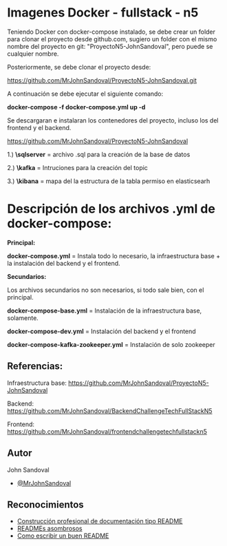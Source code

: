 
# Imagenes Docker - fullstack - n5

Teniendo Docker con docker-compose instalado, se debe crear un folder para clonar el proyecto desde github.com, sugiero un folder con el mismo nombre del proyecto en git: "ProyectoN5-JohnSandoval", pero puede se cualquier nombre.

Posteriormente, se debe clonar el proyecto desde: 

https://github.com/MrJohnSandoval/ProyectoN5-JohnSandoval.git

A continuación se debe ejecutar el siguiente comando:

**docker-compose -f docker-compose.yml up -d**

Se descargaran e instalaran los contenedores del proyecto, incluso los del frontend y el backend.

https://github.com/MrJohnSandoval/ProyectoN5-JohnSandoval

1.) **\sqlserver** = archivo .sql para la creación de la base de datos

2.) **\kafka** = Intruciones para la creación del topic

3.) **\kibana** = mapa del la estructura de la tabla permiso en elasticsearh

# Descripción de los archivos .yml de docker-compose:

**Principal:**

**docker-compose.yml** = Instala todo lo necesario, la infraestructura base + la instalación del backend y el frontend.

**Secundarios:**

Los archivos secundarios no son necesarios, si todo sale bien, con el principal.

**docker-compose-base.yml** = Instalación de la infraestructura base, solamente.

**docker-compose-dev.yml** = Instalación del backend y el frontend

**docker-compose-kafka-zookeeper.yml** = Instalación de solo zookeeper








## Referencias:

Infraestructura base:
https://github.com/MrJohnSandoval/ProyectoN5-JohnSandoval

Backend:
https://github.com/MrJohnSandoval/BackendChallengeTechFullStackN5

Frontend:
https://github.com/MrJohnSandoval/frontendchallengetechfullstackn5



## Autor
John Sandoval
- [@MrJohnSandoval](https://www.github.com/MrJohnSandoval)
## Reconocimientos

 - [Construcción profesional de documentación tipo README](https://awesomeopensource.com/project/elangosundar/awesome-README-templates)
 - [READMEs asombrosos](https://github.com/matiassingers/awesome-readme)
 - [Como escribir un buen README](https://bulldogjob.com/news/449-how-to-write-a-good-readme-for-your-github-project)
